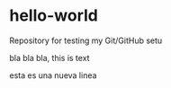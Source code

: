 # hello-world
Repository for testing my Git/GitHub setu


bla bla bla, this is text


esta es una nueva linea